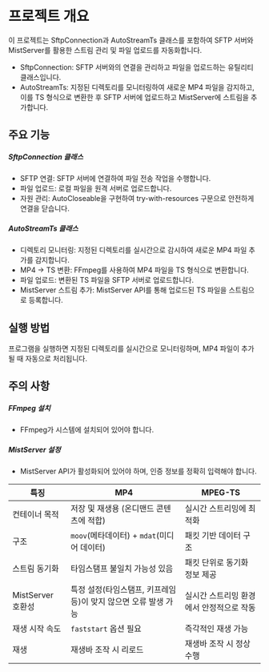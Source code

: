 # 프로젝트 개요

이 프로젝트는 SftpConnection과 AutoStreamTs 클래스를 포함하여 SFTP 서버와 MistServer를 활용한 스트림 관리 및 파일 업로드를 자동화합니다.

- SftpConnection: SFTP 서버와의 연결을 관리하고 파일을 업로드하는 유틸리티 클래스입니다.
- AutoStreamTs: 지정된 디렉토리를 모니터링하여 새로운 MP4 파일을 감지하고, 이를 TS 형식으로 변환한 후 SFTP 서버에 업로드하고 MistServer에 스트림을 추가합니다.

## 주요 기능

##### SftpConnection 클래스

- SFTP 연결: SFTP 서버에 연결하여 파일 전송 작업을 수행합니다.
- 파일 업로드: 로컬 파일을 원격 서버로 업로드합니다.
- 자원 관리: AutoCloseable을 구현하여 try-with-resources 구문으로 안전하게 연결을 닫습니다.

##### AutoStreamTs 클래스

- 디렉토리 모니터링: 지정된 디렉토리를 실시간으로 감시하여 새로운 MP4 파일 추가를 감지합니다.
- MP4 → TS 변환: FFmpeg를 사용하여 MP4 파일을 TS 형식으로 변환합니다.
- 파일 업로드: 변환된 TS 파일을 SFTP 서버로 업로드합니다.
- MistServer 스트림 추가: MistServer API를 통해 업로드된 TS 파일을 스트림으로 등록합니다.

## 실행 방법

프로그램을 실행하면 지정된 디렉토리를 실시간으로 모니터링하며, MP4 파일이 추가될 때 자동으로 처리됩니다.

## 주의 사항

##### FFmpeg 설치

- FFmpeg가 시스템에 설치되어 있어야 합니다.

##### MistServer 설정

- MistServer API가 활성화되어 있어야 하며, 인증 정보를 정확히 입력해야 합니다.

| 특징              | MP4                                                             | MPEG-TS                                  |
| ----------------- | --------------------------------------------------------------- | ---------------------------------------- |
| 컨테이너 목적     | 저장 및 재생용 (온디맨드 콘텐츠에 적합)                         | 실시간 스트리밍에 최적화                 |
| 구조              | `moov`(메타데이터) + `mdat`(미디어 데이터)                      | 패킷 기반 데이터 구조                    |
| 스트림 동기화     | 타임스탬프 불일치 가능성 있음                                   | 패킷 단위로 동기화 정보 제공             |
| MistServer 호환성 | 특정 설정(타임스탬프, 키프레임 등)이 맞지 않으면 오류 발생 가능 | 실시간 스트리밍 환경에서 안정적으로 작동 |
| 재생 시작 속도    | `faststart` 옵션 필요                                           | 즉각적인 재생 가능                       |
| 재생              | 재생바 조작 시 리로드                                           | 재생바 조작 시 정상 수행                 |
